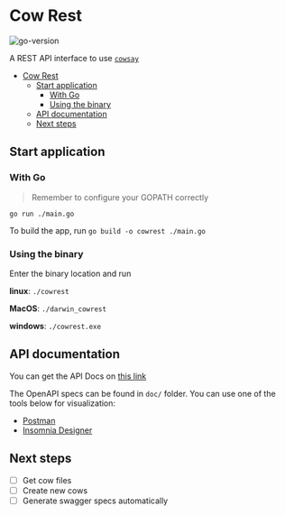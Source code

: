 # Cow Rest
![go-version](https://img.shields.io/github/go-mod/go-version/YuhriBernardes/cow-rest)

A REST API interface to use [ `cowsay` ](https://github.com/schacon/cowsay)
- [Cow Rest](#cow-rest)
  - [Start application](#start-application)
    - [With Go](#with-go)
    - [Using the binary](#using-the-binary)
  - [API documentation](#api-documentation)
  - [Next steps](#next-steps)

## Start application

### With Go

> Remember to configure your GOPATH correctly

```shell
go run ./main.go
```

To build the app, run `go build -o cowrest ./main.go`

### Using the binary

Enter the binary location and run

**linux**: `./cowrest`

**MacOS**: `./darwin_cowrest`

**windows**: `./cowrest.exe`


## API documentation

You can get the API Docs on [this link](https://app.swaggerhub.com/apis/Yuhri-Bernardes/cowrest/1.0.0)

The OpenAPI specs can be found in `doc/` folder. You can use one of the tools below for visualization:

- [Postman](https://www.postman.com)
- [Insomnia Designer](https://insomnia.rest/download/)



## Next steps

- [ ] Get cow files
- [ ] Create new cows
- [ ] Generate swagger specs automatically